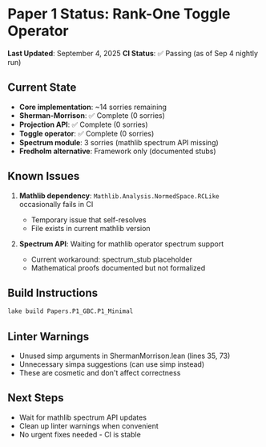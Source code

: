 # Paper 1 Status: Rank-One Toggle Operator

**Last Updated**: September 4, 2025
**CI Status**: ✅ Passing (as of Sep 4 nightly run)

## Current State
- **Core implementation**: ~14 sorries remaining
- **Sherman-Morrison**: ✅ Complete (0 sorries)
- **Projection API**: ✅ Complete (0 sorries)  
- **Toggle operator**: ✅ Complete (0 sorries)
- **Spectrum module**: 3 sorries (mathlib spectrum API missing)
- **Fredholm alternative**: Framework only (documented stubs)

## Known Issues
1. **Mathlib dependency**: `Mathlib.Analysis.NormedSpace.RCLike` occasionally fails in CI
   - Temporary issue that self-resolves
   - File exists in current mathlib version
   
2. **Spectrum API**: Waiting for mathlib operator spectrum support
   - Current workaround: spectrum_stub placeholder
   - Mathematical proofs documented but not formalized

## Build Instructions
```bash
lake build Papers.P1_GBC.P1_Minimal
```

## Linter Warnings
- Unused simp arguments in ShermanMorrison.lean (lines 35, 73)
- Unnecessary simpa suggestions (can use simp instead)
- These are cosmetic and don't affect correctness

## Next Steps
- Wait for mathlib spectrum API updates
- Clean up linter warnings when convenient
- No urgent fixes needed - CI is stable